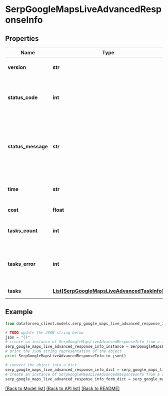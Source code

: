 # SerpGoogleMapsLiveAdvancedResponseInfo


## Properties

Name | Type | Description | Notes
------------ | ------------- | ------------- | -------------
**version** | **str** | the current version of the API | [optional] 
**status_code** | **int** | general status code you can find the full list of the response codes here | [optional] 
**status_message** | **str** | general informational message you can find the full list of general informational messages here | [optional] 
**time** | **str** | total execution time, seconds | [optional] 
**cost** | **float** | total tasks cost, USD | [optional] 
**tasks_count** | **int** | the number of tasks in the tasks array | [optional] 
**tasks_error** | **int** | the number of tasks in the tasks array returned with an error | [optional] 
**tasks** | [**List[SerpGoogleMapsLiveAdvancedTaskInfo]**](SerpGoogleMapsLiveAdvancedTaskInfo.md) | array of tasks | [optional] 

## Example

```python
from dataforseo_client.models.serp_google_maps_live_advanced_response_info import SerpGoogleMapsLiveAdvancedResponseInfo

# TODO update the JSON string below
json = "{}"
# create an instance of SerpGoogleMapsLiveAdvancedResponseInfo from a JSON string
serp_google_maps_live_advanced_response_info_instance = SerpGoogleMapsLiveAdvancedResponseInfo.from_json(json)
# print the JSON string representation of the object
print SerpGoogleMapsLiveAdvancedResponseInfo.to_json()

# convert the object into a dict
serp_google_maps_live_advanced_response_info_dict = serp_google_maps_live_advanced_response_info_instance.to_dict()
# create an instance of SerpGoogleMapsLiveAdvancedResponseInfo from a dict
serp_google_maps_live_advanced_response_info_form_dict = serp_google_maps_live_advanced_response_info.from_dict(serp_google_maps_live_advanced_response_info_dict)
```
[[Back to Model list]](../README.md#documentation-for-models) [[Back to API list]](../README.md#documentation-for-api-endpoints) [[Back to README]](../README.md)


